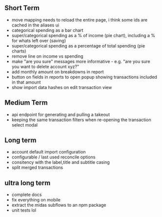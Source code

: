 ## Short Term
- move mapping needs to reload the entire page, i think some ids are cached in the aliases ui
- categorical spending as a bar chart
- super/categorical spending as a % of income (pie chart), including a % for whats left over (saving)
- super/categorical spending as a percentage of total spending (pie charts)
- remove line on income vs spending
- make "are you sure" messages more informative - e.g. "are you sure you want to delete account xyz?"
- add monthly amount on breakdowns in report
- button on fields in reports to open popup showing transactions included in that amount
- show import data hashes on edit transaction view


## Medium Term
- api endpoint for generating and pulling a takeout
- keeping the same transaction filters when re-opening the transaction select modal

## Long term
- account default import configuration
- configurable / last used reconcile options
- consitency with the label,title and subtitle casing
- split merged transactions

## ultra long term
- complete docs
- fix everything on mobile
- extract the midas subflows to an npm package
- unit tests lol
